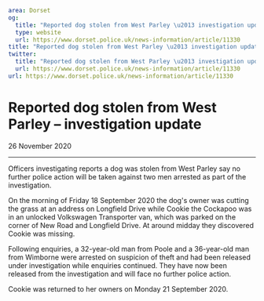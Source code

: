 ```yaml
area: Dorset
og:
  title: "Reported dog stolen from West Parley \u2013 investigation update"
  type: website
  url: https://www.dorset.police.uk/news-information/article/11330
title: "Reported dog stolen from West Parley \u2013 investigation update |"
twitter:
  title: "Reported dog stolen from West Parley \u2013 investigation update"
  url: https://www.dorset.police.uk/news-information/article/11330
url: https://www.dorset.police.uk/news-information/article/11330
```

# Reported dog stolen from West Parley – investigation update

26 November 2020

* * *

Officers investigating reports a dog was stolen from West Parley say no further police action will be taken against two men arrested as part of the investigation.

On the morning of Friday 18 September 2020 the dog's owner was cutting the grass at an address on Longfield Drive while Cookie the Cockapoo was in an unlocked Volkswagen Transporter van, which was parked on the corner of New Road and Longfield Drive. At around midday they discovered Cookie was missing.

Following enquiries, a 32-year-old man from Poole and a 36-year-old man from Wimborne were arrested on suspicion of theft and had been released under investigation while enquiries continued. They have now been released from the investigation and will face no further police action.

Cookie was returned to her owners on Monday 21 September 2020.
